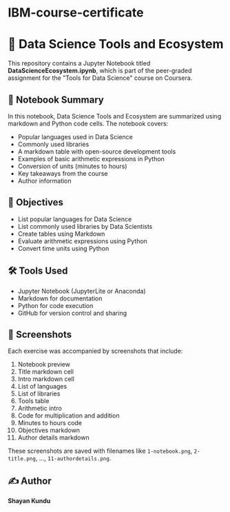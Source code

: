 # IBM-course-certificate
# 📘 Data Science Tools and Ecosystem

This repository contains a Jupyter Notebook titled **DataScienceEcosystem.ipynb**, which is part of the peer-graded assignment for the "Tools for Data Science" course on Coursera.

## 📄 Notebook Summary

In this notebook, Data Science Tools and Ecosystem are summarized using markdown and Python code cells. The notebook covers:

- Popular languages used in Data Science
- Commonly used libraries
- A markdown table with open-source development tools
- Examples of basic arithmetic expressions in Python
- Conversion of units (minutes to hours)
- Key takeaways from the course
- Author information

## 📌 Objectives

- List popular languages for Data Science  
- List commonly used libraries by Data Scientists  
- Create tables using Markdown  
- Evaluate arithmetic expressions using Python  
- Convert time units using Python

## 🛠 Tools Used

- Jupyter Notebook (JupyterLite or Anaconda)
- Markdown for documentation
- Python for code execution
- GitHub for version control and sharing

## 📸 Screenshots

Each exercise was accompanied by screenshots that include:

1. Notebook preview  
2. Title markdown cell  
3. Intro markdown cell  
4. List of languages  
5. List of libraries  
6. Tools table  
7. Arithmetic intro  
8. Code for multiplication and addition  
9. Minutes to hours code  
10. Objectives markdown  
11. Author details markdown

These screenshots are saved with filenames like `1-notebook.png`, `2-title.png`, ..., `11-authordetails.png`.

## ✍️ Author

**Shayan Kundu**  

